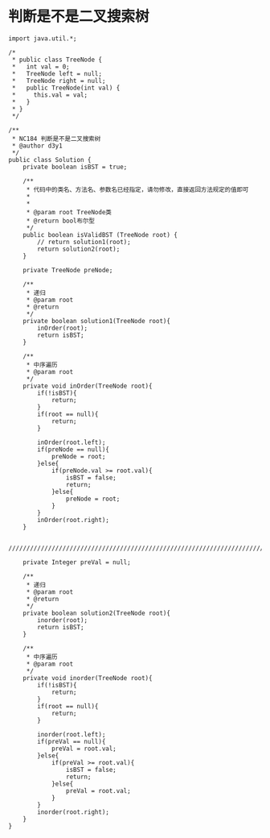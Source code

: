 # 判断是不是二叉搜索树

    import java.util.*;
    
    /*
     * public class TreeNode {
     *   int val = 0;
     *   TreeNode left = null;
     *   TreeNode right = null;
     *   public TreeNode(int val) {
     *     this.val = val;
     *   }
     * }
     */
    
    /**
     * NC184 判断是不是二叉搜索树
     * @author d3y1
     */
    public class Solution {
        private boolean isBST = true;
        
        /**
         * 代码中的类名、方法名、参数名已经指定，请勿修改，直接返回方法规定的值即可
         *
         *
         * @param root TreeNode类
         * @return bool布尔型
         */
        public boolean isValidBST (TreeNode root) {
            // return solution1(root);
            return solution2(root);
        }
    
        private TreeNode preNode;
    
        /**
         * 递归
         * @param root
         * @return
         */
        private boolean solution1(TreeNode root){
            inOrder(root);
            return isBST;
        }
    
        /**
         * 中序遍历
         * @param root
         */
        private void inOrder(TreeNode root){
            if(!isBST){
                return;
            }
            if(root == null){
                return;
            }
    
            inOrder(root.left);
            if(preNode == null){
                preNode = root;
            }else{
                if(preNode.val >= root.val){
                    isBST = false;
                    return;
                }else{
                    preNode = root;
                }
            }
            inOrder(root.right);
        }
    
        ////////////////////////////////////////////////////////////////////////////////////////
        
        private Integer preVal = null;
    
        /**
         * 递归
         * @param root
         * @return
         */
        private boolean solution2(TreeNode root){
            inorder(root);
            return isBST;
        }
    
        /**
         * 中序遍历
         * @param root
         */
        private void inorder(TreeNode root){
            if(!isBST){
                return;
            }
            if(root == null){
                return;
            }
    
            inorder(root.left);
            if(preVal == null){
                preVal = root.val;
            }else{
                if(preVal >= root.val){
                    isBST = false;
                    return;
                }else{
                    preVal = root.val;
                }
            }
            inorder(root.right);
        }
    }
    


